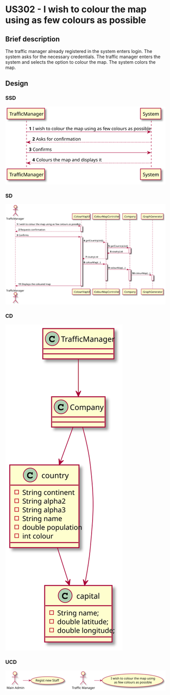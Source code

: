 # US302 - I wish to colour the map using as few colours as possible

## Brief description

The traffic manager already registered in the system enters login. The system asks for the necessary credentials. The traffic manager enters the system and selects the option to colour the map. The system colors the map.

## Design

### SSD

![](US302_SSD.svg)

### SD

![](US302_SD.svg)

### CD

![](US302_CD.svg)

### UCD

![](US302_UCD.svg)